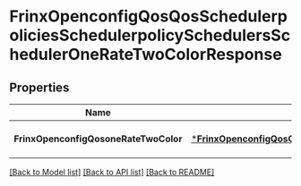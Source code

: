 # FrinxOpenconfigQosQosSchedulerpoliciesSchedulerpolicySchedulersSchedulerOneRateTwoColorResponse

## Properties
Name | Type | Description | Notes
------------ | ------------- | ------------- | -------------
**FrinxOpenconfigQosoneRateTwoColor** | [***FrinxOpenconfigQosQosSchedulerpoliciesSchedulerpolicySchedulersSchedulerOneRateTwoColor**](frinx.openconfig.qos.qos.schedulerpolicies.schedulerpolicy.schedulers.scheduler.OneRateTwoColor.md) |  | [optional] [default to null]

[[Back to Model list]](../README.md#documentation-for-models) [[Back to API list]](../README.md#documentation-for-api-endpoints) [[Back to README]](../README.md)


